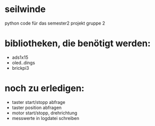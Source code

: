 # seilwinde
python code für das semester2 projekt gruppe 2

# bibliotheken, die benötigt werden:
- ads1x15
- oled..dings
- brickpi3

# noch zu erledigen:
- taster start/stopp abfrage
- taster position abfragen
- motor start/stopp, drehrichtung
- messwerte in logdatei schreiben
